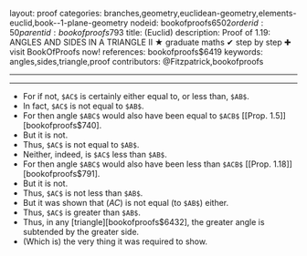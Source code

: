 layout: proof
categories: branches,geometry,euclidean-geometry,elements-euclid,book--1-plane-geometry
nodeid: bookofproofs$6502
orderid: 50
parentid: bookofproofs$793
title: (Euclid)
description:  Proof of 1.19: ANGLES AND SIDES IN A TRIANGLE II &#9733; graduate maths &#10004; step by step &#10010; visit BookOfProofs now!
references: bookofproofs$6419
keywords: angles,sides,triangle,proof
contributors: @Fitzpatrick,bookofproofs

---


---
* For if not, `$AC$` is certainly either equal to, or less than, `$AB$`.
* In fact, `$AC$` is not equal to `$AB$`.
* For then angle `$ABC$` would also have been equal to `$ACB$` [[Prop. 1.5]][bookofproofs$740].
* But it is not.
* Thus, `$AC$` is not equal to `$AB$`.
* Neither, indeed, is `$AC$` less than `$AB$`.
* For then angle `$ABC$` would also have been less than `$ACB$` [[Prop. 1.18]][bookofproofs$791].
* But it is not.
* Thus, `$AC$` is not less than `$AB$`.
* But it was shown that ($AC$) is not equal (to `$AB$`) either.
* Thus, `$AC$` is greater than `$AB$`.
* Thus, in any [triangle][bookofproofs$6432], the greater angle is subtended by the greater side.
* (Which is) the very thing it was required to show.
